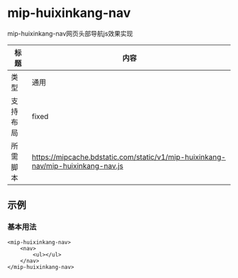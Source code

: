 # mip-huixinkang-nav

mip-huixinkang-nav网页头部导航js效果实现

标题|内容
----|----
类型|通用
支持布局|fixed
所需脚本|https://mipcache.bdstatic.com/static/v1/mip-huixinkang-nav/mip-huixinkang-nav.js

## 示例

### 基本用法
```
<mip-huixinkang-nav>
    <nav>
        <ul></ul>
    </nav>
</mip-huixinkang-nav>
```
